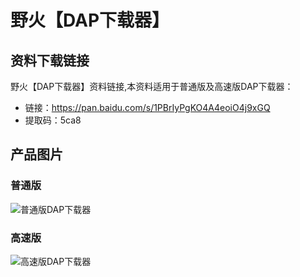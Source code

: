 [](index)

# 野火【DAP下载器】

## 资料下载链接
野火【DAP下载器】资料链接,本资料适用于普通版及高速版DAP下载器：
* 链接：https://pan.baidu.com/s/1PBrIyPgKO4A4eoiO4j9xGQ 
* 提取码：5ca8 

## 产品图片
### 普通版
![普通版DAP下载器](https://raw.githubusercontent.com/wiki/Embdefire/products/images/模块产品/DAP下载器/普通版DAP下载器.jpg)

### 高速版
![高速版DAP下载器](https://raw.githubusercontent.com/wiki/Embdefire/products/images/模块产品/DAP下载器/高速版DAP下载器.jpg)

